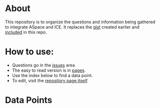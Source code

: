 # About
This repository is to organize the questions and information being gathered to integrate ASpace and ICE. It replaces the [gist](https://gist.github.com/SteelsenS/530220a88e2cbfabefae394737c73d2e) created earlier and [included](./legacy_gist) in this repo.

# How to use:
- Questions go in the [issues](https://github.com/SteelsenS/ASpace_Questions/issues) area
- The easy to read version is in [pages](https://steelsens.github.io/ASpace_Questions). 
- Use the index below to find a data point.
- To edit, visit the [repository page itself](https://github.com/SteelsenS/ASpace_Questions)

# Data Points

